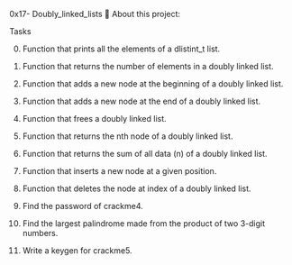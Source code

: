 0x17- Doubly_linked_lists 📃 About this project:


Tasks

0. Function that prints all the elements of a dlistint_t list.

1. Function that returns the number of elements in a doubly linked list.

2. Function that adds a new node at the beginning of a doubly linked list.

3. Function that adds a new node at the end of a doubly linked list.

4. Function that frees a doubly linked list.

5. Function that returns the nth node of a doubly linked list.

6. Function that returns the sum of all data (n) of a doubly linked list.

7. Function that inserts a new node at a given position.

8. Function that deletes the node at index of a doubly linked list.

9. Find the password of crackme4.

10. Find the largest palindrome made from the product of two 3-digit numbers.

11. Write a keygen for crackme5.
